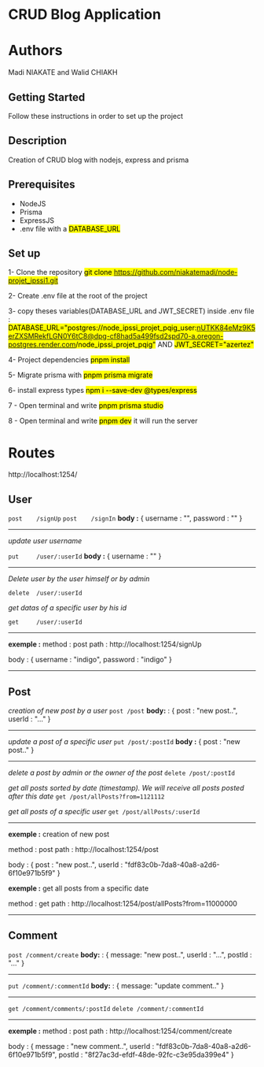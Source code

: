 # CRUD Blog Application


# Authors
Madi NIAKATE and Walid CHIAKH

## Getting Started

Follow these instructions in order to set up the project

## Description

Creation of CRUD blog with nodejs, express and prisma

## Prerequisites

- NodeJS
- Prisma
- ExpressJS
- .env file with a <mark>DATABASE_URL</mark>

## Set up

1-  Clone the repository <mark>git clone https://github.com/niakatemadi/node-projet_ipssi1.git</mark>

2- Create .env file at the root of the project

3- copy theses variables(DATABASE_URL and JWT_SECRET) inside .env file : <mark>DATABASE_URL="postgres://node_ipssi_projet_pqig_user:nUTKK84eMz9K5erZXSMRekfLGN0Y6tC8@dpg-cf8had5a499fsd2spd70-a.oregon-postgres.render.com/node_ipssi_projet_pqig"</mark>
AND 
<mark>JWT_SECRET="azertez"</mark>

4- Project dependencies <mark>pnpm install</mark>

5- Migrate prisma with <mark>pnpm prisma migrate</mark>

6- install express types <mark>npm i --save-dev @types/express</mark>

7 - Open terminal and write <mark> pnpm prisma studio</mark>

8 -  Open terminal and write <mark>pnpm dev</mark> it will run the server

# Routes
 http://localhost:1254/
## User
`post    /signUp`
`post    /signIn`
**body :** {
	username : "",
	password : ""
} 
___
*update user username*

`put     /user/:userId`
**body :** {
	username : ""
} 
____
*Delete user by the user himself or by admin*

`delete  /user/:userId`

*get datas of a specific user by his id*

`get     /user/:userId`
____
**exemple :** 
method : post
path :  http://localhost:1254/signUp 

body : {
	username : "indigo",
	password : "indigo"
}
___

## Post
*creation of new post by a user*
`post /post`
**body:** : {
	post : "new post..",
	userId : "..."
} 
___
*update a post of a specific user*
`put /post/:postId`
**body :**  {
	post : "new post.."
}
___
*delete a post by admin or the owner of the post*
`delete /post/:postId`

*get all posts sorted by date (timestamp). We will receive all posts posted after this date*
`get /post/allPosts?from=1121112`

*get all posts of a specific user*
`get /post/allPosts/:userId`
___

**exemple :**  creation of new post

method : post
path :  http://localhost:1254/post 

body : {
	post : "new post..",
	userId : "fdf83c0b-7da8-40a8-a2d6-6f10e971b5f9"
}

**exemple :**  get all posts from a specific date

method : get
path :  http://localhost:1254/post/allPosts?from=11000000


___
## Comment
`post /comment/create`
**body:** : {
	message: "new post..",
	userId : "...",
	postId : "..."
} 
_____
`put /comment/:commentId`
**body:** : {
	message: "update comment.."
} 
____
`get /comment/comments/:postId`
`delete /comment/:commentId`
____
**exemple :** 
method : post
path :  http://localhost:1254/comment/create

body : {
	message : "new comment..",
	userId : "fdf83c0b-7da8-40a8-a2d6-6f10e971b5f9",
	postId : "8f27ac3d-efdf-48de-92fc-c3e95da399e4"
}